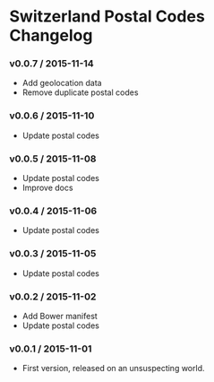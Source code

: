 Switzerland Postal Codes Changelog
==================================

### v0.0.7 / 2015-11-14

 - Add geolocation data
 - Remove duplicate postal codes

### v0.0.6 / 2015-11-10

 - Update postal codes

### v0.0.5 / 2015-11-08

 - Update postal codes
 - Improve docs

### v0.0.4 / 2015-11-06

 - Update postal codes

### v0.0.3 / 2015-11-05

 - Update postal codes

### v0.0.2 / 2015-11-02

 - Add Bower manifest
 - Update postal codes

### v0.0.1 / 2015-11-01

 - First version, released on an unsuspecting world.
